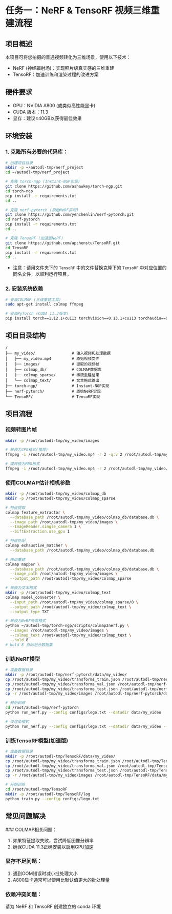 # 任务一：NeRF & TensoRF 视频三维重建流程

## 项目概述
本项目可将您拍摄的普通视频转化为三维场景，使用以下技术：
- NeRF (神经辐射场)：实现照片级真实感的三维重建
- TensoRF：加速训练和渲染过程的改进方案

## 硬件要求
- GPU：NVIDIA A800 (或类似高性能显卡)
- CUDA 版本：11.3
- 显存：建议≥40GB以获得最佳效果

## 环境安装

### 1. 克隆所有必要的代码库：

```bash
# 创建项目目录
mkdir -p ~/autodl-tmp/nerf_project
cd ~/autodl-tmp/nerf_project

# 克隆 torch-ngp (Instant-NGP实现)
git clone https://github.com/ashawkey/torch-ngp.git
cd torch-ngp
pip install -r requirements.txt
cd ..

# 克隆 nerf-pytorch (原始NeRF实现)
git clone https://github.com/yenchenlin/nerf-pytorch.git
cd nerf-pytorch
pip install -r requirements.txt
cd ..

# 克隆 TensoRF (加速版NeRF)
git clone https://github.com/apchenstu/TensoRF.git
cd TensoRF
pip install -r requirements.txt
cd ..
```

- 注意：请用文件夹下的 `TensoRF` 中的文件替换克隆下的 `TensoRF` 中对应位置的同名文件，以顺利运行项目。

### 2. 安装系统依赖

```bash
# 安装COLMAP (三维重建工具)
sudo apt-get install colmap ffmpeg

# 安装PyTorch (CUDA 11.3版本)
pip install torch==1.12.1+cu113 torchvision==0.13.1+cu113 torchaudio==0.12.1 --extra-index-url https://download.pytorch.org/whl/cu113
```

## 项目目录结构
```
/
├── my_video/                # 输入视频和处理数据
│   ├── my_video.mp4         # 原始视频文件
│   ├── images/              # 提取的视频帧
│   ├── colmap_db/           # COLMAP数据库
│   ├── colmap_sparse/       # 稀疏重建结果
│   └── colmap_text/         # 文本格式输出
├── torch-ngp/               # Instant-NGP实现
├── nerf-pytorch/            # 原始NeRF实现
└── TensoRF/                 # TensoRF实现
```

## 项目流程
### 视频转图片帧

```bash
mkdir -p /root/autodl-tmp/my_video/images

# 转换为JPG格式(推荐)
ffmpeg -i /root/autodl-tmp/my_video.mp4 -r 2 -q:v 2 /root/autodl-tmp/my_video/images/frame_%04d.jpg

# 或转换为PNG格式
ffmpeg -i /root/autodl-tmp/my_video.mp4 -r 2 /root/autodl-tmp/my_video/images/frame_%04d.png
```

### 使用COLMAP估计相机参数

```bash
mkdir -p /root/autodl-tmp/my_video/colmap_db
mkdir -p /root/autodl-tmp/my_video/colmap_sparse

# 特征提取
colmap feature_extractor \
  --database_path /root/autodl-tmp/my_video/colmap_db/database.db \
  --image_path /root/autodl-tmp/my_video/images \
  --ImageReader.single_camera 1 \
  --SiftExtraction.use_gpu 1

# 特征匹配
colmap exhaustive_matcher \
  --database_path /root/autodl-tmp/my_video/colmap_db/database.db

# 稀疏重建
colmap mapper \
  --database_path /root/autodl-tmp/my_video/colmap_db/database.db \
  --image_path /root/autodl-tmp/my_video/images \
  --output_path /root/autodl-tmp/my_video/colmap_sparse

# 转换为文本格式
mkdir -p /root/autodl-tmp/my_video/colmap_text
colmap model_converter \
  --input_path /root/autodl-tmp/my_video/colmap_sparse/0 \
  --output_path /root/autodl-tmp/my_video/colmap_text \
  --output_type TXT

# 转换为NeRF所需格式
python ~/autodl-tmp/torch-ngp/scripts/colmap2nerf.py \
  --images /root/autodl-tmp/my_video/images \
  --colmap_text /root/autodl-tmp/my_video/colmap_text \
  --hold 8  
# hold 8 自动划分数据集
```

### 训练NeRF模型

```bash
# 准备数据目录
mkdir -p /root/autodl-tmp/nerf-pytorch/data/my_video/
cp /root/autodl-tmp/my_video/transforms_train.json /root/autodl-tmp/nerf-pytorch/data/my_video/
cp /root/autodl-tmp/my_video/transforms_val.json /root/autodl-tmp/nerf-pytorch/data/my_video/
cp /root/autodl-tmp/my_video/transforms_test.json /root/autodl-tmp/nerf-pytorch/data/my_video/
cp -r /root/autodl-tmp/my_video/images /root/autodl-tmp/nerf-pytorch/data/my_video/

# 开始训练
cd /root/autodl-tmp/nerf-pytorch
python run_nerf.py --config configs/lego.txt --datadir data/my_video

# 仅渲染模式
python run_nerf.py --config configs/lego.txt --datadir data/my_video --render_only --render_path renders/my_video
```

### 训练TensoRF模型(加速版)
```bash
# 准备数据目录
mkdir -p /root/autodl-tmp/TensoRF/data/my_video/
cp /root/autodl-tmp/my_video/transforms_train.json /root/autodl-tmp/TensoRF/data/my_video/
cp /root/autodl-tmp/my_video/transforms_val.json /root/autodl-tmp/TensoRF/data/my_video/
cp /root/autodl-tmp/my_video/transforms_test.json /root/autodl-tmp/TensoRF/data/my_video/
cp -r /root/autodl-tmp/my_video/images /root/autodl-tmp/TensoRF/data/my_video/

# 开始训练
cd /root/autodl-tmp/TensoRF
mkdir -p /root/autodl-tmp/TensoRF/log
python train.py --config configs/lego.txt
```


## 常见问题解决

​​### COLMAP相关问题：​​

1. 如果特征提取失败，尝试降低图像分辨率
2. 确保CUDA 11.3正确安装以启用GPU加速
​​
### 显存不足问题：​​

1. 遇到OOM错误时减小批处理大小
2. A800显卡通常可以使用比默认值更大的批处理量
​​
### 依赖冲突问题：​​

请为 NeRF 和 TensoRF 创建独立的 conda 环境

